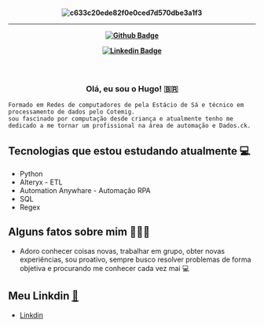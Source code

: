 <h4 align="center">
 
![c633c20ede82f0e0ced7d570dbe3a1f3](https://user-images.githubusercontent.com/70382532/138322189-2db8df52-9dcb-40a0-88a8-c365466bd33d.gif)

<hr>

[![Github Badge](https://img.shields.io/badge/-Facebook-blue?style=for-the-badge&logo=Facebook&logoColor=white&link=https://github.com/hugo-moreira)]()

[![Linkedin Badge](https://img.shields.io/badge/-Linkedin-blue?style=for-the-badge&logo=Linkedin&logoColor=white&link=https://github.com/hugo-moreira)](https://www.linkedin.com/in/hugo-moreira-405561b8/)

</hr>

<h3 align="center">  <br>

Olá, eu sou o Hugo! 🇧🇷
<br>

</h3>

```
Formado em Redes de computadores de pela Estácio de Sá e técnico em processamento de dados pelo Cotemig.
sou fascinado por computação desde criança e atualmente tenho me dedicado a me tornar um profissional na área de automação e Dados.ck.
```
## Tecnologias que estou estudando atualmente 💻

  - Python
  - Alteryx - ETL
  - Automation Anywhare - Automação RPA
  - SQL
  - Regex

## Alguns fatos sobre mim 👨🏻‍💻

- Adoro conhecer coisas novas, trabalhar em grupo, obter novas experiências, sou proativo, sempre busco resolver problemas de forma objetiva  e procurando me conhecer cada vez mai 💻

## Meu Linkdin [:link:](https://www.linkedin.com/in/hugo-moreira-405561b8/)
  - [Linkdin](https://www.linkedin.com/in/hugo-moreira-405561b8/)


